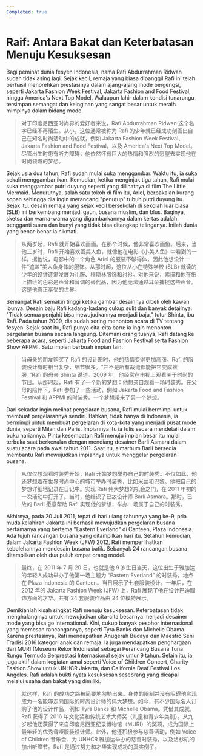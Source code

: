 ```yaml
---
Completed: true
---
```


# Raif: Antara Bakat dan Keterbatasan Menuju Kesuksesan

Bagi peminat dunia fesyen Indonesia, nama Rafi Abdurrahman Ridwan sudah tidak asing lagi. Sejak kecil, remaja yang biasa dipanggil Rafi ini telah berhasil menorehkan prestasinya dalam ajang-ajang mode bergengsi, seperti Jakarta Fashion Week Festival, Jakarta Fashion and Food Festival, hingga America's Next Top Model. Walaupun lahir dalam kondisi tunarungu, tersimpan semangat dan keinginan yang sangat besar untuk meraih mimpinya dalam bidang mode.

> 对于印度尼西亚时尚界的爱好者来说，Rafi Abdurrahman Ridwan 这个名字已经不再陌生。从小，这位通常被称为 Rafi 的少年就已经成功刻画出自己在知名时尚活动中的成就，例如 Jakarta Fashion Week Festival、Jakarta Fashion and Food Festival，以及 America's Next Top Model。尽管出生时患有听力障碍，他依然怀有巨大的热情和强烈的愿望去实现他在时尚领域的梦想。

Sejak usia dua tahun, Rafi sudah mulai suka menggambar. Waktu itu, ia suka sekali menggambar ikan. Kemudian, ketika menginjak tiga tahun, Rafi mulai suka menggambar putri duyung seperti yang dilihatnya di film The Little Mermaid. Menurutnya, salah satu tokoh di film itu, Ariel, berpakaian kurang sopan sehingga dia ingin merancang "penutup" tubuh putri duyung itu. Sejak itu, desain remaja yang sejak kecil bersekolah di sekolah luar biasa (SLB) ini berkembang menjadi gaun, busana muslim, dan blus. Baginya, sketsa dan warna-warna yang digambarkannya dalam kertas adalah pengganti suara dan bunyi yang tidak bisa ditangkap telinganya. Inilah dunia yang benar-benar ia nikmati.

> 从两岁起，Rafi 就开始喜欢画画。在那个时候，他非常喜欢画鱼。后来，当他三岁时，Rafi 开始喜欢画美人鱼，就像他在电影《小美人鱼》中看到的一样。据他说，电影中的一个角色 Ariel 的服装不够得体，因此他想设计一件“遮盖”美人鱼身体的服饰。从那时起，这位从小在特殊学校 (SLB) 就读的少年的设计逐渐发展为礼服、穆斯林服饰和衬衫。对他来说，素描和他在纸上描绘的色彩是声音和音调的替代品，因为他无法通过耳朵捕捉这些声音。这是他真正享受的世界。

Semangat Rafi semakin tinggi ketika gambar desainnya dibeli oleh kawan ibunya. Desain baju Rafi kadang-kadang cukup sulit dan banyak detailnya. "Tidak semua penjahit bisa mewujudkannya menjadi baju," tutur Shinta, ibu Rafi. Pada tahun 2009, dia sudah sering menonton acara di TV tentang fesyen. Sejak saat itu, Rafi punya cita-cita baru: ia ingin menonton pergelaran busana secara langsung. Ditemani orang tuanya, Rafi datang ke beberapa acara, seperti Jakarta Food and Fashion Festival serta Fashion Show APPMI. Satu impian berbuah impian lain.

> 当母亲的朋友购买了 Rafi 的设计图时，他的热情变得更加高涨。Rafi 的服装设计有时相当复杂，细节很多。“并不是所有裁缝都能把它变成衣服，”Rafi 的母亲 Shinta 说道。2009 年，他经常在电视上观看关于时尚的节目。从那时起，Rafi 有了一个新的梦想：他想亲自观看一场时装秀。在父母的陪伴下，Rafi 参加了一些活动，例如 Jakarta Food and Fashion Festival 和 APPMI 的时装秀。一个梦想带来了另一个梦想。

Dari sekadar ingin melihat pergelaran busana, Rafi mulai bermimpi untuk membuat pergelarannya sendiri. Bahkan, tidak hanya di Indonesia, ia bermimpi untuk membuat pergelaran di kota-kota yang menjadi pusat mode dunia, seperti Milan dan Paris. Impiannya itu ia tulis secara mendetail dalam buku hariannya. Pintu kesempatan Rafi menuju impian besar itu mulai terbuka saat berkenalan dengan mendiang desainer Barli Asmara dalam suatu acara pada awal tahun 2011. Saat itu, almarhum Barli bersedia membantu Rafi mewujudkan impiannya untuk menggelar pergelaran busana.

> 从仅仅想观看时装秀开始，Rafi 开始梦想举办自己的时装秀。不仅如此，他还梦想着在世界时尚中心的城市举办时装秀，比如米兰和巴黎。他把自己的梦想详细地记录在日记中。实现 Rafi 伟大梦想的机会之门，在 2011 年初的一次活动中打开了。当时，他结识了已故设计师 Barli Asmara。那时，已故的 Barli 愿意帮助 Rafi 实现他的梦想，举办一场属于自己的时装秀。

Akhirnya, pada 20 Juli 2011, tepat di hari ulang tahunnya yang ke-9, pria muda kelahiran Jakarta ini berhasil mewujudkan pergelaran busana pertamanya yang bertema "Eastern Everland" di Canteen, Plaza Indonesia. Ada tujuh rancangan busana yang ditampilkan hari itu. Setahun kemudian, dalam Jakarta Fashion Week (JFW) 2012, Rafi memperlihatkan kebolehannya mendesain busana batik. Sebanyak 24 rancangan busana ditampilkan oleh dua puluh empat orang model.

> 最终，在 2011 年 7 月 20 日，也就是他 9 岁生日当天，这位出生于雅加达的年轻人成功举办了他第一场主题为 “Eastern Everland” 的时装秀，地点在 Plaza Indonesia 的 Canteen。当日展示了七套服装设计。一年后，在 2012 年的 Jakarta Fashion Week (JFW) 上，Rafi 展现了他在设计巴迪服饰方面的才华。共有 24 套服装作品由 24 位模特展示。

Demikianlah kisah singkat Rafi menuju kesuksesan. Keterbatasan tidak menghalanginya untuk mewujudkan cita-cita besarnya menjadi desainer mode yang bisa go international. Kini, cukup banyak pesohor internasional yang memesan rancangannya, seperti Tyra Banks dan Michelle Obama. Karena prestasinya, Rafi mendapatkan Anugerah Budaya dan Maestro Seni Tradisi 2016 kategori anak dan remaja. Ia juga mendapatkan penghargaan dari MURI (Museum Rekor Indonesia) sebagai Perancang Busana Tuna Rungu Termuda Berprestasi Internasional sejak umur 9 tahun. Selain itu, ia juga aktif dalam kegiatan amal seperti Voice of Children Concert, Charity Fashion Show untuk UNHCR Jakarta, dan California Deaf Festival Los Angeles. Rafi adalah bukti nyata kesuksesan seseorang yang dicapai melalui usaha dan bakat yang dimiliki.

> 就这样，Rafi 的成功之路被简要地勾勒出来。身体的限制并没有阻碍他实现成为一名能够走向国际的时尚设计师的伟大梦想。如今，有不少国际名人订购了他的设计作品，例如 Tyra Banks 和 Michelle Obama。凭借其成就，Rafi 获得了 2016 年文化奖和传统艺术大师奖（儿童和青少年类别）。从九岁起他还获得了来自印度尼西亚纪录博物馆（MURI）的奖项，成为国际上最年轻的优秀聋哑服装设计师。此外，他还积极参与慈善活动，例如 Voice of Children 音乐会、为 UNHCR 雅加达举办的慈善时装秀，以及洛杉矶的加州听障节。Rafi 是通过努力和才华实现成功的真实例子。
